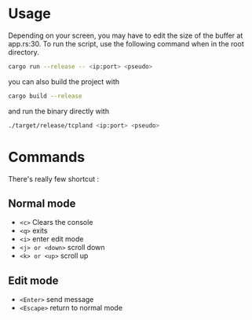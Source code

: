 # Usage

Depending on your screen, you may have to edit the size of the buffer at app.rs:30.
To run the script, use the following command when in the root directory.

```bash
cargo run --release -- <ip:port> <pseudo>
```

you can also build the project with

```bash
cargo build --release
```

and run the binary directly with

```bash
./target/release/tcpland <ip:port> <pseudo>
```

# Commands

There's really few shortcut :

## Normal mode
- `<c>` Clears the console
- `<q>` exits
- `<i>` enter edit mode
- `<j> or <down>` scroll down
- `<k> or <up>` scroll up
## Edit mode
- `<Enter>` send message
- `<Escape>` return to normal mode
